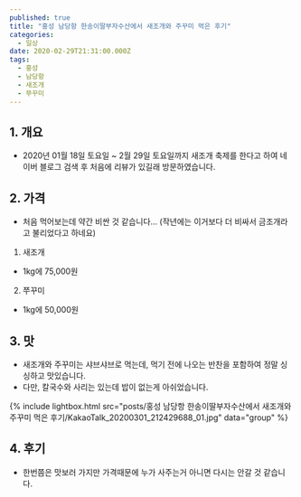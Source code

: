 ```yaml
---
published: true
title: "홍성 남당항 한송이딸부자수산에서 새조개와 주꾸미 먹은 후기"
categories:
  - 일상
date: 2020-02-29T21:31:00.000Z
tags:
  - 홍성
  - 남당항
  - 새조개
  - 쭈꾸미
---
```


## 1. 개요
 * 2020년 01월 18일 토요일 ~ 2월 29일 토요일까지 새조개 축제를 한다고 하여 네이버 블로그 검색 후 처음에 리뷰가 있길래 방문하였습니다.
 
## 2. 가격
 * 처음 먹어보는데 약간 비싼 것 같습니다… (작년에는 이거보다 더 비싸서 금조개라고 불리었다고 하네요)
 1. 새조개
  * 1kg에 75,000원
 2. 쭈꾸미
  * 1kg에 50,000원
 
## 3. 맛
 * 새조개와 주꾸미는 샤브샤브로 먹는데, 먹기 전에 나오는 반찬을 포함하여 정말 싱싱하고 맛있습니다.
 * 다만, 칼국수와 사리는 있는데 밥이 없는게 아쉬었습니다.
 
 {% include lightbox.html src="posts/홍성 남당항 한송이딸부자수산에서 새조개와 주꾸미 먹은 후기/KakaoTalk_20200301_212429688_01.jpg" data="group" %}
 
## 4. 후기
 * 한번쯤은 맛보러 가지만 가격때문에 누가 사주는거 아니면 다시는 안갈 것 같습니다.